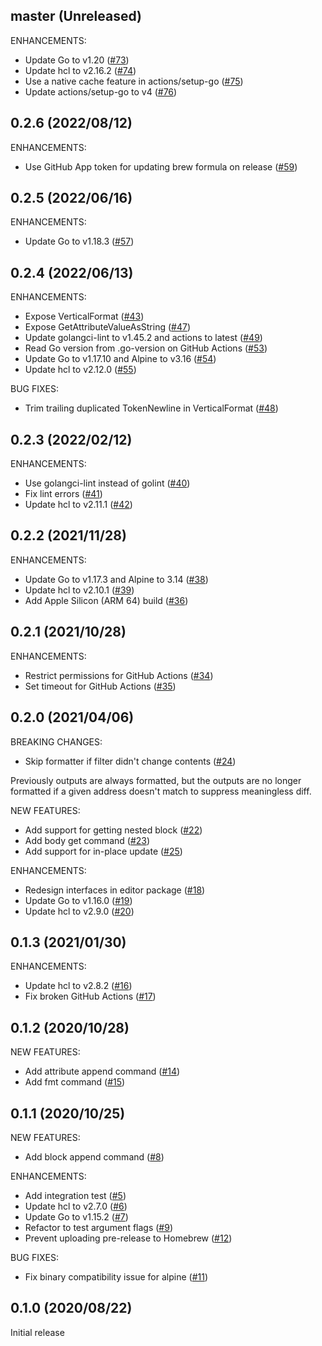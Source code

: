 ## master (Unreleased)

ENHANCEMENTS:

* Update Go to v1.20 ([#73](https://github.com/minamijoyo/hcledit/pull/73))
* Update hcl to v2.16.2 ([#74](https://github.com/minamijoyo/hcledit/pull/74))
* Use a native cache feature in actions/setup-go ([#75](https://github.com/minamijoyo/hcledit/pull/75))
* Update actions/setup-go to v4 ([#76](https://github.com/minamijoyo/hcledit/pull/76))

## 0.2.6 (2022/08/12)

ENHANCEMENTS:

* Use GitHub App token for updating brew formula on release ([#59](https://github.com/minamijoyo/hcledit/pull/59))

## 0.2.5 (2022/06/16)

ENHANCEMENTS:

* Update Go to v1.18.3 ([#57](https://github.com/minamijoyo/hcledit/pull/57))

## 0.2.4 (2022/06/13)

ENHANCEMENTS:

* Expose VerticalFormat ([#43](https://github.com/minamijoyo/hcledit/pull/43))
* Expose GetAttributeValueAsString ([#47](https://github.com/minamijoyo/hcledit/pull/47))
* Update golangci-lint to v1.45.2 and actions to latest ([#49](https://github.com/minamijoyo/hcledit/pull/49))
* Read Go version from .go-version on GitHub Actions ([#53](https://github.com/minamijoyo/hcledit/pull/53))
* Update Go to v1.17.10 and Alpine to v3.16 ([#54](https://github.com/minamijoyo/hcledit/pull/54))
* Update hcl to v2.12.0 ([#55](https://github.com/minamijoyo/hcledit/pull/55))

BUG FIXES:

* Trim trailing duplicated TokenNewline in VerticalFormat ([#48](https://github.com/minamijoyo/hcledit/pull/48))

## 0.2.3 (2022/02/12)

ENHANCEMENTS:

* Use golangci-lint instead of golint ([#40](https://github.com/minamijoyo/hcledit/pull/40))
* Fix lint errors ([#41](https://github.com/minamijoyo/hcledit/pull/41))
* Update hcl to v2.11.1 ([#42](https://github.com/minamijoyo/hcledit/pull/42))

## 0.2.2 (2021/11/28)

ENHANCEMENTS:

* Update Go to v1.17.3 and Alpine to 3.14 ([#38](https://github.com/minamijoyo/hcledit/pull/38))
* Update hcl to v2.10.1 ([#39](https://github.com/minamijoyo/hcledit/pull/39))
* Add Apple Silicon (ARM 64) build ([#36](https://github.com/minamijoyo/hcledit/pull/36))

## 0.2.1 (2021/10/28)

ENHANCEMENTS:

* Restrict permissions for GitHub Actions ([#34](https://github.com/minamijoyo/hcledit/pull/34))
* Set timeout for GitHub Actions ([#35](https://github.com/minamijoyo/hcledit/pull/35))

## 0.2.0 (2021/04/06)

BREAKING CHANGES:

* Skip formatter if filter didn't change contents ([#24](https://github.com/minamijoyo/hcledit/pull/24))

Previously outputs are always formatted, but the outputs are no longer formatted if a given address doesn't match to suppress meaningless diff.

NEW FEATURES:

* Add support for getting nested block ([#22](https://github.com/minamijoyo/hcledit/pull/22))
* Add body get command ([#23](https://github.com/minamijoyo/hcledit/pull/23))
* Add support for in-place update ([#25](https://github.com/minamijoyo/hcledit/pull/25))

ENHANCEMENTS:

* Redesign interfaces in editor package ([#18](https://github.com/minamijoyo/hcledit/pull/18))
* Update Go to v1.16.0 ([#19](https://github.com/minamijoyo/hcledit/pull/19))
* Update hcl to v2.9.0 ([#20](https://github.com/minamijoyo/hcledit/pull/20))

## 0.1.3 (2021/01/30)

ENHANCEMENTS:

* Update hcl to v2.8.2 ([#16](https://github.com/minamijoyo/hcledit/pull/16))
* Fix broken GitHub Actions ([#17](https://github.com/minamijoyo/hcledit/pull/17))

## 0.1.2 (2020/10/28)

NEW FEATURES:

* Add attribute append command ([#14](https://github.com/minamijoyo/hcledit/pull/14))
* Add fmt command ([#15](https://github.com/minamijoyo/hcledit/pull/15))

## 0.1.1 (2020/10/25)

NEW FEATURES:

* Add block append command ([#8](https://github.com/minamijoyo/hcledit/pull/8))

ENHANCEMENTS:

* Add integration test ([#5](https://github.com/minamijoyo/hcledit/pull/5))
* Update hcl to v2.7.0 ([#6](https://github.com/minamijoyo/hcledit/pull/6))
* Update Go to v1.15.2 ([#7](https://github.com/minamijoyo/hcledit/pull/7))
* Refactor to test argument flags ([#9](https://github.com/minamijoyo/hcledit/pull/9))
* Prevent uploading pre-release to Homebrew ([#12](https://github.com/minamijoyo/hcledit/pull/12))

BUG FIXES:

* Fix binary compatibility issue for alpine ([#11](https://github.com/minamijoyo/hcledit/pull/11))

## 0.1.0 (2020/08/22)

Initial release
